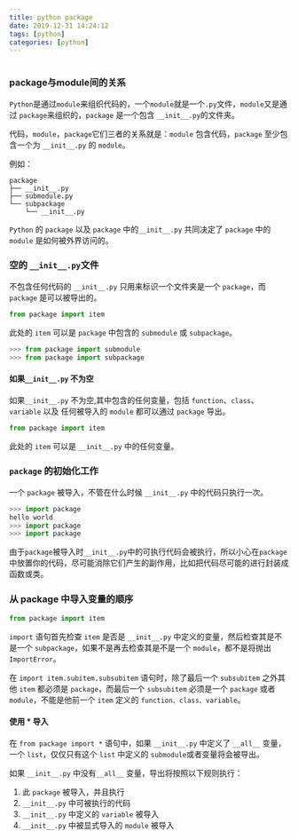 ```yaml
---
title: python package
date: 2019-12-31 14:24:12
tags: [python]
categories: [python]
---
```

<img src="http://lishengyu.xyz/tu106.jpg" alt></p>
<h3 id="package与module间的关系"><a href="#package与module间的关系" class="headerlink" title="package与module间的关系"></a>package与module间的关系</h3><p><code>Python</code>是通过<code>module</code>来组织代码的，一个<code>module</code>就是一个<code>.py</code>文件，<code>module</code>又是通过 <code>package</code>来组织的，<code>package</code> 是一个包含 <code>__init__.py</code>的文件夹。</p>
<p>代码，<code>module</code>，<code>package</code>它们三者的关系就是：<code>module</code> 包含代码，<code>package</code> 至少包含一个为 <code>__init__.py</code> 的 <code>module</code>。</p>
<p><img src="http://lishengyu.xyz/package.png" alt><br>例如：

```
package
├── __init__.py
├── submodule.py
└── subpackage
    └── __init__.py
```

<p><code>Python</code> 的 <code>package</code> 以及 <code>package</code> 中的<code>__init__.py</code> 共同决定了 <code>package</code> 中的 <code>module</code> 是如何被外界访问的。</p>
<h3 id="空的-init-py文件"><a href="#空的-init-py文件" class="headerlink" title="空的 __init__.py文件"></a>空的 <code>__init__.py</code>文件</h3><p>不包含任何代码的 <code>__init__.py</code> 只用来标识一个文件夹是一个 <code>package</code>，而 <code>package</code> 是可以被导出的。</p>

```python
from package import item
```

<p>此处的 <code>item</code> 可以是 <code>package</code> 中包含的 <code>submodule</code> 或 <code>subpackage</code>。</p>

```python
>>> from package import submodule
>>> from package import subpackage
```

<h4 id="如果-init-py-不为空"><a href="#如果-init-py-不为空" class="headerlink" title="如果__init__.py 不为空"></a>如果<code>__init__.py</code> 不为空</h4><p>如果<code>__init__.py</code> 不为空,其中包含的任何变量，包括 <code>function</code>、<code>class</code>、<code>variable</code> 以及 任何被导入的 <code>module</code> 都可以通过 <code>package</code> 导出。

```python
from package import item
```

<p>此处的 <code>item</code> 可以是 <code>__init__.py</code> 中的任何变量。</p>
<h3 id="package-的初始化工作"><a href="#package-的初始化工作" class="headerlink" title="package 的初始化工作"></a><code>package</code> 的初始化工作</h3><p>一个 <code>package</code> 被导入，不管在什么时候 <code>__init__.py</code> 中的代码只执行一次。</p>

```python
>>> import package
hello world
>>> import package
>>> import package
```

<p>由于<code>package</code>被导入时<code>__init__.py</code>中的可执行代码会被执行，所以小心在<code>package</code> 中放置你的代码，尽可能消除它们产生的副作用，比如把代码尽可能的进行封装成函数或类。</p>
<h3 id="从-package-中导入变量的顺序"><a href="#从-package-中导入变量的顺序" class="headerlink" title="从 package 中导入变量的顺序"></a>从 package 中导入变量的顺序</h3>

```python
from package import item
```

<p><code>import</code> 语句首先检查 <code>item</code> 是否是 <code>__init__.py</code> 中定义的变量，然后检查其是不是一个 <code>subpackage</code>，如果不是再去检查其是不是一个 <code>module</code>，都不是将抛出 <code>ImportError</code>。</p>
<p>在 <code>import item.subitem.subsubitem</code> 语句时，除了最后一个 <code>subsubitem</code> 之外其他 <code>item</code> 都必须是 <code>package</code>，而最后一个 <code>subsubitem</code> 必须是一个 <code>package</code> 或者 <code>module</code>，不能是他前一个 <code>item</code> 定义的 <code>function、class、variable</code>。</p>
<h4 id="使用-导入"><a href="#使用-导入" class="headerlink" title="使用 * 导入"></a>使用 * 导入</h4><p>在 <code>from package import *</code> 语句中，如果 <code>__init__.py</code> 中定义了 <code>__all__</code> 变量，一个 <code>list</code>，仅仅只有这个 <code>list</code> 中定义的 <code>submodule</code>或者变量将会被导出。</p>
<p>如果 <code>__init__.py</code> 中没有<code>__all__</code> 变量，导出将按照以下规则执行：</p>
<ol>
<li>此 <code>package</code> 被导入，并且执行 </li>
<li><code>__init__.py</code> 中可被执行的代码</li>
<li><code>__init__.py</code> 中定义的 <code>variable</code> 被导入</li>
<li><code>__init__.py</code> 中被显式导入的 <code>module</code> 被导入</li>
</ol>

 